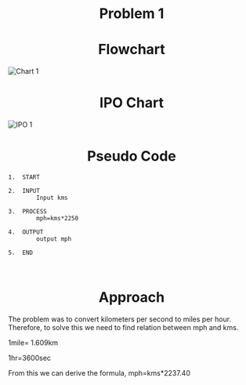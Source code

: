<h1 align=center> <b>Problem 1</b>


<h1 align=center>Flowchart</h1>

![Chart 1](https://github.com/user-attachments/assets/015cfb90-956f-4c4c-bc88-d16e3ba54931)


<h1 align=center>IPO Chart</h1>

![IPO 1](https://github.com/user-attachments/assets/8c3e178c-f36c-4c38-bf88-72cf2693dd75)



<h1 align=center>Pseudo Code</h1>

```
1.	START

2.	INPUT 
        Input kms 

3.	PROCESS
        mph=kms*2250

4.	OUTPUT
        output mph 

5.	END



```

<h1 align=center>Approach</h1>
The problem was to convert kilometers per second to miles per hour. Therefore, to solve this we need to find relation between mph and kms. 

1mile= 1.609km 

1hr=3600sec

From this we can derive the formula, 
mph=kms*2237.40
